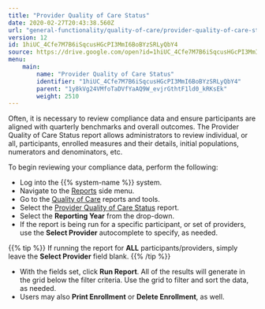```yaml
---
title: "Provider Quality of Care Status"
date: 2020-02-27T20:43:38.560Z
url: "general-functionality/quality-of-care/provider-quality-of-care-status.html"
version: 12
id: 1hiUC_4Cfe7M7B6iSqcusHGcPI3MmI6BoBYzSRLyQbY4
source: https://drive.google.com/open?id=1hiUC_4Cfe7M7B6iSqcusHGcPI3MmI6BoBYzSRLyQbY4
menu:
    main:
        name: "Provider Quality of Care Status"
        identifier: "1hiUC_4Cfe7M7B6iSqcusHGcPI3MmI6BoBYzSRLyQbY4"
        parent: "1y8kVg24VMfoTaDVfYaAQ9W_evjrGthtF1ld0_kRKsEk"
        weight: 2510
---
```

Often, it is necessary to review compliance data and ensure participants are aligned with quarterly benchmarks and overall outcomes. The Provider Quality of Care Status report allows administrators to review individual, or all, participants, enrolled measures and their details, initial populations, numerators and denominators, etc.  

To begin reviewing your compliance data, perform the following:

* Log into the {{% system-name %}} system.
* Navigate to the [Reports](https://system/?f=layout&module=reports&name=reports&tabmodule=reports) side menu.
* Go to the [Quality of Care](https://system/?f=layout&module=reports&name=Quality+of+Care&tabmodule=reports&t=Quality+of+Care) reports and tools.
* Select the [Provider Quality of Care Status](https://system/?f=layout&s=pat&module=MIPS&name=Quality+of+Care+Status&t=Quality+of+Care&tabmodule=reports) report.
* Select the <strong>Reporting Year</strong> from the drop-down.
* If the report is being run for a specific participant, or set of providers, use the <strong>Select Provider</strong> autocomplete to specify, as needed. 

{{% tip %}} If running the report for **ALL** participants/providers, simply leave the **Select Provider** field blank. {{% /tip %}}

* With the fields set, click <strong>Run Report</strong>. All of the results will generate in the grid below the filter criteria. Use the grid to filter and sort the data, as needed.
* Users may also <strong>Print Enrollment</strong> or <strong>Delete Enrollment</strong>, as well.
